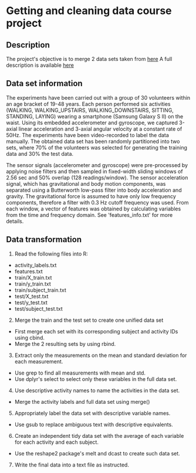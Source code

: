 # Getting and cleaning data course project

## Description
The project's objective is to merge 2 data sets taken from [here](https://d396qusza40orc.cloudfront.net/getdata%2Fprojectfiles%2FUCI%20HAR%20Dataset.zip)
A full description is available [here](http://archive.ics.uci.edu/ml/datasets/Human+Activity+Recognition+Using+Smartphones)

## Data set information
The experiments have been carried out with a group of 30 volunteers within an age bracket of 19-48 years. Each person performed six activities (WALKING, WALKING_UPSTAIRS, WALKING_DOWNSTAIRS, SITTING, STANDING, LAYING) wearing a smartphone (Samsung Galaxy S II) on the waist. Using its embedded accelerometer and gyroscope, we captured 3-axial linear acceleration and 3-axial angular velocity at a constant rate of 50Hz. The experiments have been video-recorded to label the data manually. The obtained data set has been randomly partitioned into two sets, where 70% of the volunteers was selected for generating the training data and 30% the test data. 

The sensor signals (accelerometer and gyroscope) were pre-processed by applying noise filters and then sampled in fixed-width sliding windows of 2.56 sec and 50% overlap (128 readings/window). The sensor acceleration signal, which has gravitational and body motion components, was separated using a Butterworth low-pass filter into body acceleration and gravity. The gravitational force is assumed to have only low frequency components, therefore a filter with 0.3 Hz cutoff frequency was used. From each window, a vector of features was obtained by calculating variables from the time and frequency domain. See 'features_info.txt' for more details. 

## Data transformation
1. Read the following files into R:
  * activity_labels.txt
  * features.txt
  * train/X_train.txt
  * train/y_train.txt
  * train/subject_train.txt
  * test/X_test.txt
  * test/y_test.txt
  * test/subject_test.txt
2. Merge the train and the test set to create one unified data set
 * First merge each set with its corresponding subject and activity IDs using cbind.
 * Merge the 2 resulting sets by using rbind.
3. Extract only the measurements on the mean and standard deviation for each measurement.
 * Use grep to find all measurements with mean and std.
 * Use dplyr's select to select only these variables in the full data set.
4. Use descriptive activity names to name the activities in the data set.
 * Merge the activity labels and full data set using merge()
5. Appropriately label the data set with descriptive variable names.
 * Use gsub to replace ambiguous text with descriptive equivalents.
6. Create an independent tidy data set with the average of each variable for each activity and each subject.
 * Use the reshape2 package's melt and dcast to create such data set.
7. Write the final data into a text file as instructed.
